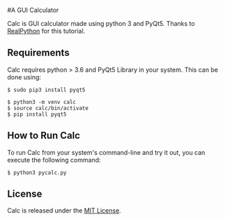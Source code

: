 #A GUI Calculator 

Calc is GUI calculator made using python 3 and PyQt5.
Thanks to [RealPython](https://https://realpython.com/) for this tutorial.

## Requirements

Calc requires python > 3.6 and PyQt5 Library in your system. This can be done using:

```console
$ sudo pip3 install pyqt5
```

```console
$ python3 -m venv calc
$ source calc/bin/activate
$ pip install pyqt5
```
## How to Run Calc

To run Calc from your system's command-line and try it out, you can execute the following command:

```console
$ python3 pycalc.py
```

## License

Calc is released under the [MIT License](https://opensource.org/licenses/MIT).

